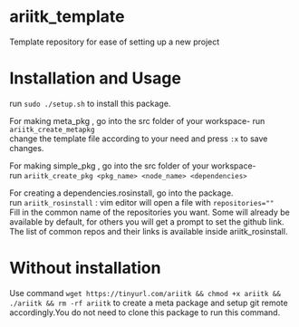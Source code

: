 # ariitk_template
Template repository for ease of setting up a new project


# Installation and Usage

run `sudo ./setup.sh` to install this package.

For making meta_pkg , go into the src folder of your workspace-
run `ariitk_create_metapkg`   
change the template file according to your need and press `:x` to save changes.

For making simple_pkg , go into the src folder of your workspace-  
run  `ariitk_create_pkg <pkg_name> <node_name> <dependencies>`   

For creating a dependencies.rosinstall, go into the package.  
run ```ariitk_rosinstall``` : vim editor will open a file with ```repositories=""```   
Fill in the common name of the repositories you want. Some will already be available by default, for others you will get a prompt to set the github link.   
The list of common repos and their links is available inside ariitk_rosinstall.

# Without installation


Use command `wget https://tinyurl.com/ariitk && chmod +x ariitk && ./ariitk && rm -rf ariitk` to create a meta package and setup git remote accordingly.You do not need to clone this package to run this command.





